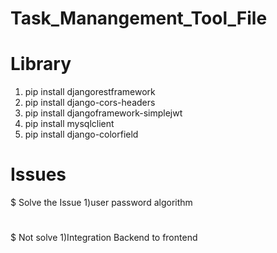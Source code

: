 # Task_Manangement_Tool_File
# Library
1) pip install djangorestframework
2) pip install django-cors-headers
3) pip install djangoframework-simplejwt
4) pip install mysqlclient
5) pip install django-colorfield

# Issues
$ Solve the Issue
1)user password algorithm
#
$ Not solve
1)Integration Backend to frontend

